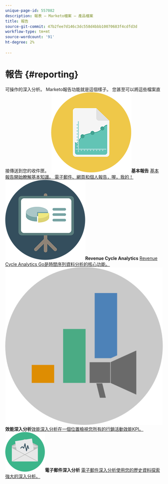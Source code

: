 ```yaml
---
unique-page-id: 557082
description: 報表 — Marketo檔案 — 產品檔案
title: 報告
source-git-commit: 47b2fee7d146c3dc558d4bbb10070683f4cdfd3d
workflow-type: tm+mt
source-wordcount: '91'
ht-degree: 2%

---
```



# 報告 {#reporting}

可操作的深入分析。 Marketo報告功能就是這個樣子。 您甚至可以將這些檔案直接傳送到您的收件匣。
**&#x200B; ![基本報告](assets/documents-bookmarks-17.png)基本報告** [基本報告開始瞭解基本知識。 電子郵件、網頁和個人報告，喔，我的！](https://docs.marketo.com/display/DOCS/Basic+Reporting)     **&#x200B; ![Revenue Cycle Analytics](assets/seo-08.png)Revenue Cycle Analytics** [Revenue Cycle Analytics Go是時間序列資料分析的核心功能。](https://docs.marketo.com/display/DOCS/Revenue+Cycle+Analytics)     **&#x200B; ![效能深入分析](assets/mpi-for-docs-2x.png)效能深入分析**&#x200B;[效能深入分析在一個位置檢視您所有的行銷活動效能KPI。](https://docs.marketo.com/display/DOCS/Marketing+Performance+Insights)     **&#x200B; ![電子郵件深入分析](assets/email-insights.png)電子郵件深入分析** [電子郵件深入分析使用您的歷史資料探索強大的深入分析。](https://docs.marketo.com/display/DOCS/Email+Insights)